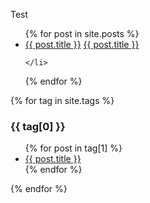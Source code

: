 Test

<ul>
  {% for post in site.posts %}
    <li>
      <a href="{{ post.url }}">{{ post.title }}</a>
            <a href="{{ post.url | relative_url }}">{{ post.title }}</a>

    </li>
  {% endfor %}
</ul>

{% for tag in site.tags %}
  <h3>{{ tag[0] }}</h3>
  <ul>
    {% for post in tag[1] %}
      <li><a href="{{ post.url }}">{{ post.title }}</a></li>
    {% endfor %}
  </ul>
{% endfor %}
